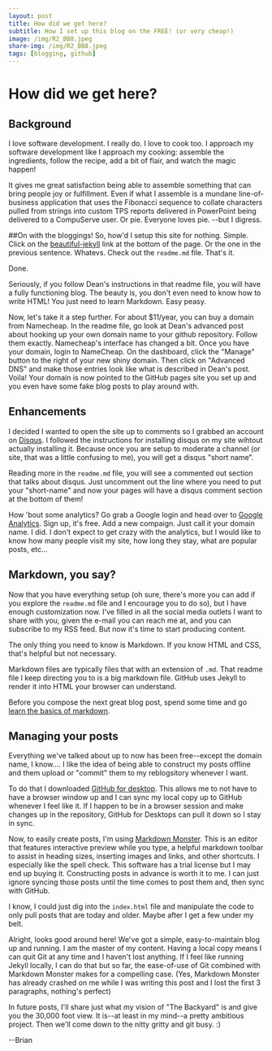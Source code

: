 ```yaml
---
layout: post
title: How did we get here?
subtitle: How I set up this blog on the FREE! (or very cheap!)
image: /img/R2_BB8.jpeg
share-img: /img/R2_BB8.jpeg
tags: [blogging, github]
---
```


# How did we get here?
## Background

I love software development.  I really do.  I love to cook too.  I approach my software development like I approach my cooking: assemble the ingredients, follow the recipe, add a bit of flair, and watch the magic happen!

It gives me great satisfaction being able to assemble something that can bring people joy or fulfillment.  Even if what I assemble is a mundane line-of-business application that uses the Fibonacci sequence to collate characters pulled from strings into custom TPS reports delivered in PowerPoint being delivered to a CompuServe user.  Or pie.  Everyone loves pie. --but I digress.

##On with the bloggings!
So, how'd I setup this site for nothing.  Simple.  Click on the <a href="http://deanattali.com/beautiful-jekyll/" target="_blank">beautiful-jekyll</a> link at the bottom of the page.  Or the one in the previous sentence.  Whatevs.  Check out the `readme.md` file.  That's it.

Done.

Seriously, if you follow Dean's instructions in that readme file, you will have a fully functioning blog.  The beauty is, you don't even need to know how to write HTML!  You just need to learn Markdown.  Easy peasy.  

Now, let's take it a step further.  For about $11/year, you can buy a domain from Namecheap.  In the readme file, go look at Dean's advanced post about hooking up your own domain name to your github repository.  Follow them exactly.  Namecheap's interface has changed a bit.  Once you have your domain, login to NameCheap.  On the dashboard, click the "Manage" button to the right of your new shiny domain.  Then click on "Advanced DNS" and make those entries look like what is described in Dean's post.  Voila! Your domain is now pointed to the GitHub pages site you set up and you even have some fake blog posts to play around with.

## Enhancements
I decided I wanted to open the site up to comments so I grabbed an account on <a href="https://disqus.com/" target="_blank">Disqus</a>.  I followed the instructions for installing disqus on my site wihtout actually installing it.  Because once you are setup to moderate a channel (or site, that was a little confusing to me), you will get a disqus "short name".  

Reading more in the `readme.md` file, you will see a commented out section that talks about disqus.  Just uncomment out the line where you need to put your "short-name" and now your pages will have a disqus comment section at the bottom of them!

How 'bout some analytics?  Go grab a Google login and head over to <a href="https://www.google.com/analytics/analytics/#?modal_active=none" target="_blank">Google Analytics</a>.  Sign up, it's free.  Add a new compaign.  Just call it your domain name.  I did.  I don't expect to get crazy with the analytics, but I would like to know how many people visit my site, how long they stay, what are popular posts, etc...

## Markdown, you say?
Now that you have everything setup (oh sure, there's more you can add if you explore the `readme.md` file and I encourage you to do so), but I have enough customization now.  I've filled in all the social media outlets I want to share with you, given the e-mail you can reach me at, and you can subscribe to my RSS feed.  But now it's time to start producing content.

The only thing you need to know is Markdown.  If you know HTML and CSS, that's helpful but not necessary. 

Markdown files are typically files that with an extension of `.md`.  That readme file I keep directing you to is a big markdown file.  GitHub uses Jekyll to render it into HTML your browser can understand.

Before you compose the next great blog post, spend some time and go <a href="http://markdowntutorial.com/" target="_blank">learn the basics of markdown</a>.

## Managing your posts
Everything we've talked about up to now has been free--except the domain name, I know....  I like the idea of being able to construct my posts offline and them upload or "commit" them to my reblogsitory whenever I want.

To do that I downloaded <a href="https://desktop.github.com/" target="_blank">GitHub for desktop</a>.  This allows me to not have to have a browser window up and I can sync my local copy up to GitHub whenever I feel like it.  If I happen to be in a browser session and make changes up in the repository, GitHub for Desktops can pull it down so I stay in sync.

Now, to easily create posts, I'm using <a href="https://markdownmonster.west-wind.com/" target="_blank">Markdown Monster</a>.  This is an editor that features interactive preview while you type, a helpful markdown toolbar to assist in heading sizes, inserting images and links, and other shortcuts.  I especially like the spell check.  This software has a trial license but I may end up buying it.  Constructing posts in advance is worth it to me.  I can just ignore syncing those posts until the time comes to post them and, then sync with GitHub.  

I know, I could just dig into the `index.html` file and manipulate the code to only pull posts that are today and older.  Maybe after I get a few under my belt.

Alright, looks good around here!  We've got a simple, easy-to-maintain blog up and running.  I am the master of my content.  Having a local copy means I can quit Git at any time and I haven't lost anything.  If I feel like running Jekyll locally, I can do that but so far, the ease-of-use of Git combined with Markdown Monster makes for a compelling case.  (Yes, Markdown Monster has already crashed on me while I was writing this post and I lost the first 3 paragraphs, nothing's perfect)

In future posts, I'll share just what my vision of "The Backyard" is and give you the 30,000 foot view.  It is--at least in my mind--a pretty ambitious project.  Then we'll come down to the nitty gritty and git busy. :)

--Brian
